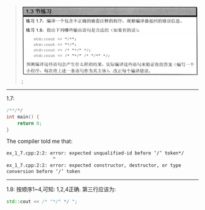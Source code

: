 > ![Question](./picture/ex_1_7+8.png);
***
1.7: 
```cpp
/**/*/
int main() {
    return 0;
}
``` 
The compiler told me that:  

    ex_1_7.cpp:2:2: error: expected unqualified-id before ‘/’ token*/
                     ^    
    ex_1_7.cpp:2:2: error: expected constructor, destructor, or type conversion before ‘/’ token
***
1.8:
按顺序1~4,可知: 1,2,4正确.
第三行应该为:
```cpp
std::cout << /* "*/" */ ";
```


